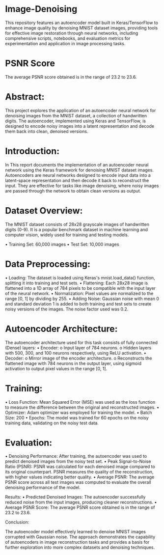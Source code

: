 # Image-Denoising
This repository features an autoencoder model built in Keras/TensorFlow to enhance image quality by denoising MNIST dataset images, providing tools for effective image restoration through neural networks, including comprehensive scripts, notebooks, and evaluation metrics for experimentation and application in image processing tasks.

# PSNR Score
 The average PSNR score obtained is in the range of 23.2 to 23.6.

# Abstract:
This project explores the application of an autoencoder neural network for denoising images from the MNIST dataset, a collection of handwritten digits. The autoencoder, implemented using Keras and TensorFlow, is designed to encode noisy images into a latent representation and decode them back into clean, denoised versions.

# Introduction:

In This report documents the implementation of an autoencoder neural network using the Keras framework for denoising MNIST dataset images. Autoencoders are neural networks designed to encode input data into a latent-space representation and then decode it back to reconstruct the input. They are effective for tasks like image denoising, where noisy images are passed through the network to obtain clean versions as output.


# Dataset Overview:

 The MNIST dataset consists of 28x28 grayscale images of handwritten digits (0-9). It is a popular benchmark dataset in machine learning and computer vision, widely used for training and testing models.

•	Training Set: 60,000 images
•	Test Set: 10,000 images

# Data Preprocessing:

•	Loading: The dataset is loaded using Keras's mnist.load_data() function, splitting it into training and test sets.
•	Flattening: Each 28x28 image is flattened into a 1D array of 784 pixels to be compatible with the input layer of the neural network.
•	Normalization: Pixel values are normalized to the range [0, 1] by dividing by 255.
•	Adding Noise: Gaussian noise with mean 0 and standard deviation 1 is added to both training and test sets to create noisy versions of the images. The noise factor used was 0.2.

# Autoencoder Architecture:

The autoencoder architecture used for this task consists of fully connected (Dense) layers:
•	Encoder:
o	Input layer of 784 neurons.
o	Hidden layers with 500, 300, and 100 neurons respectively, using ReLU activation.
•	Decoder:
o	Mirror image of the encoder architecture.
o	Reconstructs the flattened image with 784 neurons in the output layer, using sigmoid activation to output pixel values in the range [0, 1].
 

# Training:
•	Loss Function: Mean Squared Error (MSE) was used as the loss function to measure the difference between the original and reconstructed images.
•	Optimizer: Adam optimizer was employed for training the model.
•	Batch Size: 200
•	Epochs: The model was trained for 60 epochs on the noisy training data, validating on the noisy test data.

# Evaluation:
•	Denoising Performance: After training, the autoencoder was used to predict denoised images from the noisy test set.
•	Peak Signal-to-Noise Ratio (PSNR): PSNR was calculated for each denoised image compared to its original counterpart. PSNR measures the quality of the reconstruction, with higher values indicating better quality.
•	Average PSNR: The average PSNR score across all test images was computed to evaluate the overall denoising performance of the model.

Results:
•	Predicted Denoised Images: The autoencoder successfully reduced noise from the input images, producing cleaner reconstructions.
•	Average PSNR Score: The average PSNR score obtained is in the range of 23.2 to 23.6.

Conclusion:

The autoencoder model effectively learned to denoise MNIST images corrupted with Gaussian noise. The approach demonstrates the capability of autoencoders in image reconstruction tasks and provides a basis for further exploration into more complex datasets and denoising techniques.

